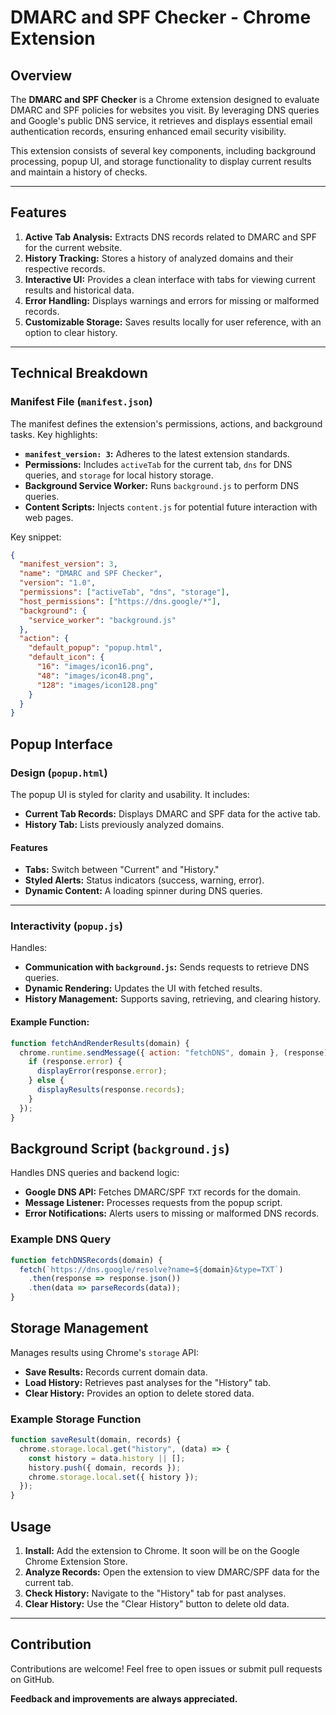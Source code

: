 # DMARC and SPF Checker - Chrome Extension

## Overview

The **DMARC and SPF Checker** is a Chrome extension designed to evaluate DMARC and SPF policies for websites you visit. By leveraging DNS queries and Google's public DNS service, it retrieves and displays essential email authentication records, ensuring enhanced email security visibility.

This extension consists of several key components, including background processing, popup UI, and storage functionality to display current results and maintain a history of checks.

---

## Features

1. **Active Tab Analysis:** Extracts DNS records related to DMARC and SPF for the current website.
2. **History Tracking:** Stores a history of analyzed domains and their respective records.
3. **Interactive UI:** Provides a clean interface with tabs for viewing current results and historical data.
4. **Error Handling:** Displays warnings and errors for missing or malformed records.
5. **Customizable Storage:** Saves results locally for user reference, with an option to clear history.

---

## Technical Breakdown

### Manifest File (`manifest.json`)

The manifest defines the extension's permissions, actions, and background tasks. Key highlights:
- **`manifest_version: 3`:** Adheres to the latest extension standards.
- **Permissions:** Includes `activeTab` for the current tab, `dns` for DNS queries, and `storage` for local history storage.
- **Background Service Worker:** Runs `background.js` to perform DNS queries.
- **Content Scripts:** Injects `content.js` for potential future interaction with web pages.

Key snippet:
```json
{
  "manifest_version": 3,
  "name": "DMARC and SPF Checker",
  "version": "1.0",
  "permissions": ["activeTab", "dns", "storage"],
  "host_permissions": ["https://dns.google/*"],
  "background": {
    "service_worker": "background.js"
  },
  "action": {
    "default_popup": "popup.html",
    "default_icon": {
      "16": "images/icon16.png",
      "48": "images/icon48.png",
      "128": "images/icon128.png"
    }
  }
}
```
## Popup Interface

### Design (`popup.html`)

The popup UI is styled for clarity and usability. It includes:

- **Current Tab Records:** Displays DMARC and SPF data for the active tab.
- **History Tab:** Lists previously analyzed domains.

#### Features

- **Tabs:** Switch between "Current" and "History."
- **Styled Alerts:** Status indicators (success, warning, error).
- **Dynamic Content:** A loading spinner during DNS queries.

---

### Interactivity (`popup.js`)

Handles:

- **Communication with `background.js`:** Sends requests to retrieve DNS queries.
- **Dynamic Rendering:** Updates the UI with fetched results.
- **History Management:** Supports saving, retrieving, and clearing history.

#### Example Function:
```javascript
function fetchAndRenderResults(domain) {
  chrome.runtime.sendMessage({ action: "fetchDNS", domain }, (response) => {
    if (response.error) {
      displayError(response.error);
    } else {
      displayResults(response.records);
    }
  });
}
```

## Background Script (`background.js`)

Handles DNS queries and backend logic:

- **Google DNS API:** Fetches DMARC/SPF `TXT` records for the domain.
- **Message Listener:** Processes requests from the popup script.
- **Error Notifications:** Alerts users to missing or malformed DNS records.

### Example DNS Query
```javascript
function fetchDNSRecords(domain) {
  fetch(`https://dns.google/resolve?name=${domain}&type=TXT`)
    .then(response => response.json())
    .then(data => parseRecords(data));
}
```
## Storage Management

Manages results using Chrome's `storage` API:

- **Save Results:** Records current domain data.
- **Load History:** Retrieves past analyses for the "History" tab.
- **Clear History:** Provides an option to delete stored data.

### Example Storage Function
```javascript
function saveResult(domain, records) {
  chrome.storage.local.get("history", (data) => {
    const history = data.history || [];
    history.push({ domain, records });
    chrome.storage.local.set({ history });
  });
}
```
## Usage

1. **Install:** Add the extension to Chrome. It soon will be on the Google Chrome Extension Store.
2. **Analyze Records:** Open the extension to view DMARC/SPF data for the current tab.
3. **Check History:** Navigate to the "History" tab for past analyses.
4. **Clear History:** Use the "Clear History" button to delete old data.

---

## Contribution

Contributions are welcome! Feel free to open issues or submit pull requests on GitHub.

**Feedback and improvements are always appreciated.**

